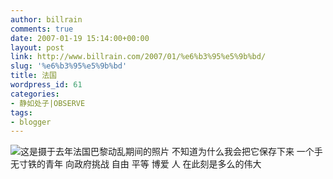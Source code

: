 ```yaml
---
author: billrain
comments: true
date: 2007-01-19 15:14:00+00:00
layout: post
link: http://www.billrain.com/2007/01/%e6%b3%95%e5%9b%bd/
slug: '%e6%b3%95%e5%9b%bd'
title: 法国
wordpress_id: 61
categories:
- 静如处子|OBSERVE
tags:
- blogger
---
```


[![](http://bp1.blogger.com/_lAHIYwHGO4A/RbDgdOhvF2I/AAAAAAAAA_8/U1e0OLJNDsI/s400/U1131P1T1D11728137F21DT20061207183130.jpg)](http://bp1.blogger.com/_lAHIYwHGO4A/RbDgdOhvF2I/AAAAAAAAA_8/U1e0OLJNDsI/s1600-h/U1131P1T1D11728137F21DT20061207183130.jpg)这是摄于去年法国巴黎动乱期间的照片 不知道为什么我会把它保存下来
一个手无寸铁的青年 向政府挑战
自由 平等 博爱
人 在此刻是多么的伟大

